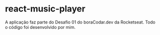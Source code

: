 # react-music-player
A aplicação faz parte do Desafio 01 do boraCodar.dev da Rocketseat. Todo o código foi desenvolvido por mim.
